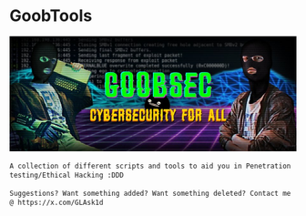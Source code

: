# GoobTools
![Alt text](https://github.com/glask1d/GoobQR/blob/main/images/GoobSecBanner.jpeg)

```text
A collection of different scripts and tools to aid you in Penetration testing/Ethical Hacking :DDD

Suggestions? Want something added? Want something deleted? Contact me @ https://x.com/GLAsk1d
```
